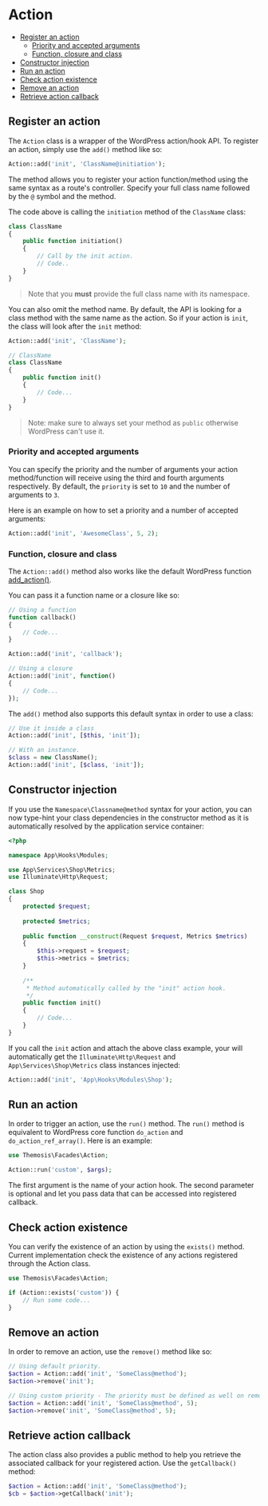 Action
======

- [Register an action](#register-an-action)
    - [Priority and accepted arguments](#priority-and-accepted-arguments)
    - [Function, closure and class](#function-closure-and-class)
- [Constructor injection](#constructor-injection)
- [Run an action](#run-an-action)
- [Check action existence](#check-action-existence)
- [Remove an action](#remove-an-action)
- [Retrieve action callback](#retrieve-action-callback)

Register an action
------------------

The `Action` class is a wrapper of the WordPress action/hook API. To register an action, simply use the `add()` method like so:

```php
Action::add('init', 'ClassName@initiation');
```

The method allows you to register your action function/method using the same syntax as a route's controller. Specify your full class name followed by the `@` symbol and the method.

The code above is calling the `initiation` method of the `ClassName` class:

```php
class ClassName
{
    public function initiation()
    {
        // Call by the init action.
        // Code..
    }
}
```

> Note that you **must** provide the full class name with its namespace.

You can also omit the method name. By default, the API is looking for a class method with the same name as the action. So if your action is `init`, the class will look after the `init` method:

```php
Action::add('init', 'ClassName');

// ClassName
class ClassName
{
    public function init()
    {
        // Code...
    }
}
```

> Note: make sure to always set your method as `public` otherwise WordPress can't use it.

### Priority and accepted arguments

You can specify the priority and the number of arguments your action method/function will receive using the third and fourth arguments respectively. By default, the `priority` is set to `10` and the number of arguments to `3`.

Here is an example on how to set a priority and a number of accepted arguments:

```php
Action::add('init', 'AwesomeClass', 5, 2);
```

### Function, closure and class

The `Action::add()` method also works like the default WordPress function [add_action()](https://developer.wordpress.org/reference/functions/add_action/).

You can pass it a function name or a closure like so:

```php
// Using a function
function callback()
{
    // Code...
}

Action::add('init', 'callback');

// Using a closure
Action::add('init', function()
{
    // Code...
});
```

The `add()` method also supports this default syntax in order to use a class:

```php
// Use it inside a class
Action::add('init', [$this, 'init']);

// With an instance.
$class = new ClassName();
Action::add('init', [$class, 'init']);
```

Constructor injection
---------------------

If you use the `Namespace\Classname@method` syntax for your action, you can now type-hint your class dependencies in the constructor method as it is automatically resolved by the application service container:

```php
<?php

namespace App\Hooks\Modules;

use App\Services\Shop\Metrics;
use Illuminate\Http\Request;

class Shop
{
    protected $request;
    
    protected $metrics;
    
    public function __construct(Request $request, Metrics $metrics)
    {
        $this->request = $request;
        $this->metrics = $metrics;
    }
    
    /**
     * Method automatically called by the "init" action hook.
     */
    public function init()
    {
        // Code...
    }
}
```

If you call the `init` action and attach the above class example, your will automatically get the `Illuminate\Http\Request` and `App\Services\Shop\Metrics` class instances injected:

```php
Action::add('init', 'App\Hooks\Modules\Shop');
```

Run an action
-------------

In order to trigger an action, use the `run()` method. The `run()` method is equivalent to WordPress core function `do_action` and `do_action_ref_array()`. Here is an example:

```php
use Themosis\Facades\Action;

Action::run('custom', $args);
```

The first argument is the name of your action hook. The second parameter is optional and let you pass data that can be accessed into registered callback.

Check action existence
----------------------

You can verify the existence of an action by using the `exists()` method. Current implementation check the existence of any actions registered through the Action class.

```php
use Themosis\Facades\Action;

if (Action::exists('custom')) {
    // Run some code...
}
```

Remove an action
----------------

In order to remove an action, use the `remove()` method like so:

```php
// Using default priority.
$action = Action::add('init', 'SomeClass@method');
$action->remove('init');

// Using custom priority - The priority must be defined as well on remove if different than 10.
$action = Action::add('init', 'SomeClass@method', 5);
$action->remove('init', 'SomeClass@method', 5);
```

Retrieve action callback
------------------------

The action class also provides a public method to help you retrieve the associated callback for your registered action. Use the `getCallback()` method:

```php
$action = Action::add('init', 'SomeClass@method');
$cb = $action->getCallback('init');
```

